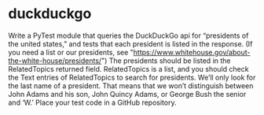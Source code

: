 # duckduckgo
Write a PyTest module that queries the DuckDuckGo api for “presidents of the united states,” and tests that each president is listed in the response.
(If you need a list or our presidents, see "https://www.whitehouse.gov/about-the-white-house/presidents/")
The presidents should be listed in the RelatedTopics returned field.  RelatedTopics is a list, and you should check the Text entries of RelatedTopics to search for presidents.
We’ll only look for the last name of a president.  That means that we won’t distinguish between John Adams and his son, John Quincy Adams, or George Bush the senior and ‘W.’
Place your test code in a GitHub repository. 
